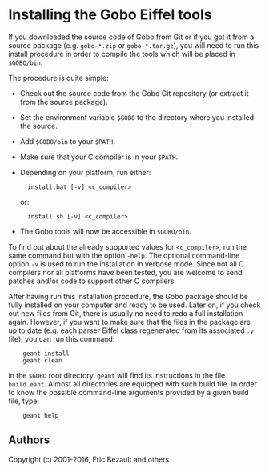 # Installing the Gobo Eiffel tools

If you downloaded the source code of Gobo from Git or
if you got it from a source package (e.g. `gobo-*.zip`
or `gobo-*.tar.gz`), you will need to run this install
procedure in order to compile the tools which will be
placed in `$GOBO/bin`.

The procedure is quite simple:

* Check out the source code from the Gobo Git repository
  (or extract it from the source package).
* Set the environment variable `$GOBO` to the directory where
  you installed the source.
* Add `$GOBO/bin` to your `$PATH`.
* Make sure that your C compiler is in your `$PATH`.
* Depending on your platform, run either:

		install.bat [-v] <c_compiler>

	or:

		install.sh [-v] <c_compiler>

* The Gobo tools will now be accessible in `$GOBO/bin`.

To find out about the already supported values for
`<c_compiler>`, run the same command but with the
option `-help`. The optional command-line
option `-v` is used to run the installation in verbose mode.
Since not all C compilers nor all platforms have been
tested, you are welcome to send patches and/or code to
support other C compilers.

After having run this installation procedure, the Gobo package
should be fully installed on your computer and ready to be
used. Later on, if you check out new files from Git, there 
is usually no need to redo a full installation again. 
However, if you want to make sure that the files in the package
are up to date (e.g. each parser Eiffel class regenerated from 
its associated `.y` file), you can run this command:

		geant install
		geant clean

in the `$GOBO` root directory. `geant` will find its
instructions in the file `build.eant`. Almost all directories
are equipped with such build file. In order to know 
the possible command-line arguments provided by a given
build file, type:

		geant help

## Authors

Copyright (c) 2001-2016, Eric Bezault and others
